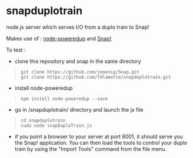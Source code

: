 # snapduplotrain
node.js server which serves I/O from a duplo train to Snap!

Makes use of : [node-poweredup](https://github.com/nathankellenicki/node-poweredup) and [Snap!](https://github.com/jmoenig/Snap).

To test : 
* clone this repository and snap in the same directory
>     git clone https://github.com/jmoenig/Snap.git
>     git clone https://github.com/fdlamotte/snapduplotrain.git
* install node-poweredup 
>     npm install node-poweredup --save
* go in /snapduplotrain/ directory and launch the js file
>     cd snapduplotrain
>     sudo node snapDuploTrain.js
* if you point a browser to your server at port 8001, it should serve you the Snap! application. You can then load the tools to control your duplo train by using the "Import Tools" command from the file menu.

